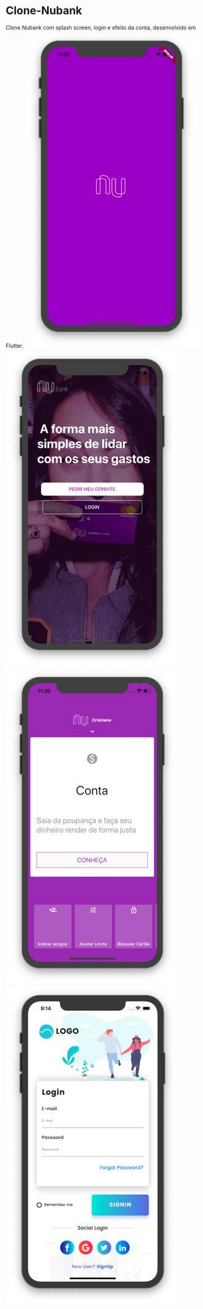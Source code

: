 # Clone-Nubank
Clone Nubank com splash screen, login e efeito da conta, desenvolvido em Flutter.
![App](https://github.com/bvieira1/Clone-Nubank/blob/master/assets/nubank/nubank_splash.png)
![App](https://github.com/bvieira1/Clone-Nubank/blob/master/assets/nubank/nubank_login.png)
![App](https://github.com/bvieira1/Clone-Nubank/blob/master/assets/nubank/nubank1.png)
![App](https://github.com/bvieira1/Login-UI-em-Flutter/blob/master/assets/login.png)
